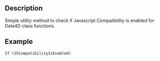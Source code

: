 <!-- JScompatibilityIsEnabled -> Boolean -->
## Description

Simple utility method to check if Javascript Compatibility is enabled for Date4D class functions.



## Example

```4d
If (JSCompatibilityIsEnabled)
```

